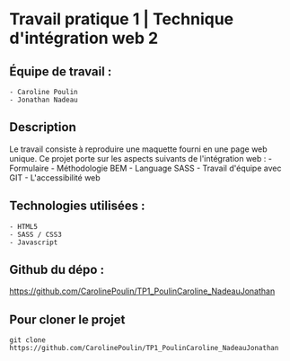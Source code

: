 # Travail pratique 1 | Technique d'intégration web 2

## Équipe de travail :

    - Caroline Poulin
    - Jonathan Nadeau

## Description

Le travail consiste à reproduire une maquette fourni en une page web unique.
Ce projet porte sur les aspects suivants de l'intégration web : - Formulaire - Méthodologie BEM - Language SASS - Travail d'équipe avec GIT - L'accessibilité web

## Technologies utilisées :

    - HTML5
    - SASS / CSS3
    - Javascript

## Github du dépo :

https://github.com/CarolinePoulin/TP1_PoulinCaroline_NadeauJonathan

## Pour cloner le projet

```git
git clone https://github.com/CarolinePoulin/TP1_PoulinCaroline_NadeauJonathan
```
